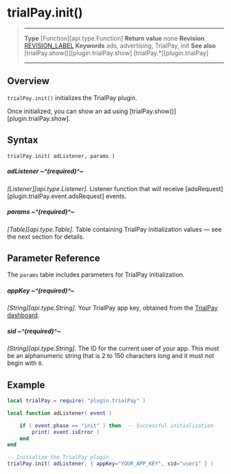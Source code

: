 # trialPay.init()

> --------------------- ------------------------------------------------------------------------------------------
> __Type__              [Function][api.type.Function]
> __Return value__      none
> __Revision__          [REVISION_LABEL](REVISION_URL)
> __Keywords__          ads, advertising, TrialPay, init
> __See also__          [trialPay.show()][plugin.trialPay.show]
>						[trialPay.*][plugin.trialPay]
> --------------------- ------------------------------------------------------------------------------------------


## Overview

`trialPay.init()` initializes the TrialPay plugin.

Once initialized, you can show an ad using [trialPay.show()][plugin.trialPay.show].


## Syntax

	trialPay.init( adListener, params )

##### adListener ~^(required)^~
_[Listener][api.type.Listener]._ Listener function that will receive [adsRequest][plugin.trialPay.event.adsRequest] events.

##### params ~^(required)^~
_[Table][api.type.Table]._ Table containing TrialPay initialization values — see the next section for details.


## Parameter Reference

The `params` table includes parameters for TrialPay initialization.

##### appKey ~^(required)^~
_[String][api.type.String]._ Your TrialPay app key, obtained from the [TrialPay dashboard](https://merchant.trialpay.com/login/).

##### sid ~^(required)^~
_[String][api.type.String]._ The ID for the current user of your app. This must be an alphanumeric string that is 2 to 150 characters long and it must not begin with `0`.


## Example

``````lua
local trialPay = require( "plugin.trialPay" )

local function adListener( event )

	if ( event.phase == "init" ) then  -- Successful initialization
		print( event.isError )
	end
end

-- Initialize the TrialPay plugin
trialPay.init( adListener, { appKey="YOUR_APP_KEY", sid="user1" } )
``````
